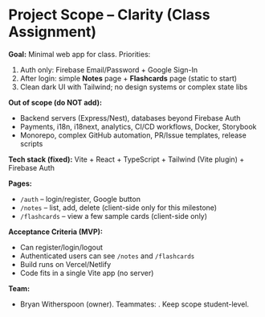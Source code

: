 # Project Scope – Clarity (Class Assignment)

**Goal:** Minimal web app for class. Priorities:
1) Auth only: Firebase Email/Password + Google Sign-In
2) After login: simple **Notes** page + **Flashcards** page (static to start)
3) Clean dark UI with Tailwind; no design systems or complex state libs

**Out of scope (do NOT add):**
- Backend servers (Express/Nest), databases beyond Firebase Auth
- Payments, i18n, i18next, analytics, CI/CD workflows, Docker, Storybook
- Monorepo, complex GitHub automation, PR/Issue templates, release scripts

**Tech stack (fixed):** Vite + React + TypeScript + Tailwind (Vite plugin) + Firebase Auth

**Pages:**
- `/auth` – login/register, Google button
- `/notes` – list, add, delete (client-side only for this milestone)
- `/flashcards` – view a few sample cards (client-side only)

**Acceptance Criteria (MVP):**
- Can register/login/logout
- Authenticated users can see `/notes` and `/flashcards`
- Build runs on Vercel/Netlify
- Code fits in a single Vite app (no server)

**Team:**
- Bryan Witherspoon (owner). Teammates: <names>. Keep scope student-level.